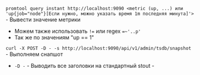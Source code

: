 ```promtool query instant http://localhost:9090 <metric (up, ...) или 'up{job="node"}[Если нужно, можно указать время 1m последняя минута]'>``` - Вывести значение метрики
- Можем также использовать ```!=``` или regex ```=~'..p'```
- Так же по значениям "up == 1"

```curl -X POST -D - -s http://localhost:9090/api/v1/admin/tsdb/snapshot``` - Выполняем снапшот

- ```-D -``` - Выводить все заголовки на стандартный stout -
